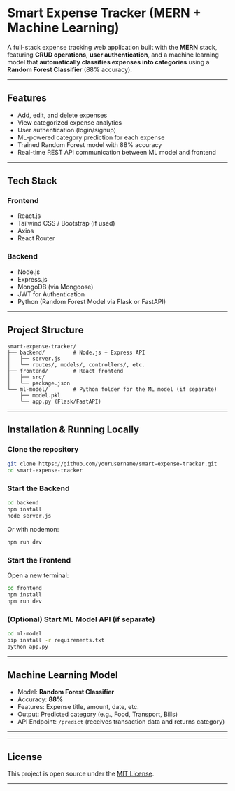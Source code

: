
# Smart Expense Tracker (MERN + Machine Learning)

A full-stack expense tracking web application built with the **MERN** stack, featuring **CRUD operations**, **user authentication**, and a machine learning model that **automatically classifies expenses into categories** using a **Random Forest Classifier** (88% accuracy).

---

## Features

- Add, edit, and delete expenses
- View categorized expense analytics
- User authentication (login/signup)
- ML-powered category prediction for each expense
- Trained Random Forest model with 88% accuracy
- Real-time REST API communication between ML model and frontend

---

## Tech Stack

### Frontend
- React.js
- Tailwind CSS / Bootstrap (if used)
- Axios
- React Router

### Backend
- Node.js
- Express.js
- MongoDB (via Mongoose)
- JWT for Authentication
- Python (Random Forest Model via Flask or FastAPI)

---

## Project Structure

```
smart-expense-tracker/
├── backend/         # Node.js + Express API
│   ├── server.js
│   └── routes/, models/, controllers/, etc.
├── frontend/        # React frontend
│   ├── src/
│   └── package.json
└── ml-model/        # Python folder for the ML model (if separate)
    ├── model.pkl
    └── app.py (Flask/FastAPI)
```

---

## Installation & Running Locally

### Clone the repository

```bash
git clone https://github.com/yourusername/smart-expense-tracker.git
cd smart-expense-tracker
```

### Start the Backend

```bash
cd backend
npm install
node server.js
```

Or with nodemon:

```bash
npm run dev
```

### Start the Frontend

Open a new terminal:

```bash
cd frontend
npm install
npm run dev
```

### (Optional) Start ML Model API (if separate)

```bash
cd ml-model
pip install -r requirements.txt
python app.py
```

---

## Machine Learning Model

- Model: **Random Forest Classifier**
- Accuracy: **88%**
- Features: Expense title, amount, date, etc.
- Output: Predicted category (e.g., Food, Transport, Bills)
- API Endpoint: `/predict` (receives transaction data and returns category)

---

---

## License

This project is open source under the [MIT License](LICENSE).

---
